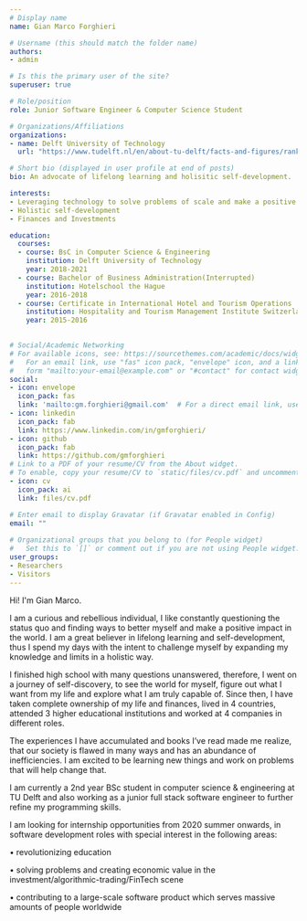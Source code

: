 ```yaml
---
# Display name
name: Gian Marco Forghieri

# Username (this should match the folder name)
authors:
- admin

# Is this the primary user of the site?
superuser: true

# Role/position
role: Junior Software Engineer & Computer Science Student

# Organizations/Affiliations
organizations:
- name: Delft University of Technology
  url: "https://www.tudelft.nl/en/about-tu-delft/facts-and-figures/rankings/"

# Short bio (displayed in user profile at end of posts)
bio: An advocate of lifelong learning and holisitic self-development.

interests:
- Leveraging technology to solve problems of scale and make a positive impact
- Holistic self-development
- Finances and Investments

education:
  courses:
  - course: BsC in Computer Science & Engineering
    institution: Delft University of Technology
    year: 2018-2021
  - course: Bachelor of Business Administration(Interrupted)
    institution: Hotelschool the Hague
    year: 2016-2018
  - course: Certificate in International Hotel and Tourism Operations
    institution: Hospitality and Tourism Management Institute Switzerland
    year: 2015-2016
  

# Social/Academic Networking
# For available icons, see: https://sourcethemes.com/academic/docs/widgets/#icons
#   For an email link, use "fas" icon pack, "envelope" icon, and a link in the
#   form "mailto:your-email@example.com" or "#contact" for contact widget.
social:
- icon: envelope
  icon_pack: fas
  link: 'mailto:gm.forghieri@gmail.com'  # For a direct email link, use "mailto:test@example.org".
- icon: linkedin
  icon_pack: fab
  link: https://www.linkedin.com/in/gmforghieri/
- icon: github
  icon_pack: fab
  link: https://github.com/gmforghieri
# Link to a PDF of your resume/CV from the About widget.
# To enable, copy your resume/CV to `static/files/cv.pdf` and uncomment the lines below.  
- icon: cv
  icon_pack: ai
  link: files/cv.pdf

# Enter email to display Gravatar (if Gravatar enabled in Config)
email: ""
  
# Organizational groups that you belong to (for People widget)
#   Set this to `[]` or comment out if you are not using People widget.  
user_groups:
- Researchers
- Visitors
---
```


Hi! I'm Gian Marco.  
  
I am a curious and rebellious individual, I like constantly questioning the status quo and finding ways to better myself and make a positive impact in the world. I am a great believer in lifelong learning and self-development,  thus I spend my days with the intent to challenge myself by expanding my knowledge and limits in a holistic way.  

I finished high school with many questions unanswered, therefore, I went on a journey of self-discovery, to see the world for myself, figure out what I want from my life and explore what I am truly capable of. Since then, I have taken complete ownership of my life and finances, lived in 4 countries, attended 3 higher educational institutions and worked at 4 companies in different roles. 

The experiences I have accumulated and books I’ve read made me realize, that our society is flawed in many ways and has an abundance of inefficiencies. I am excited to be learning new things and work on problems that will help change that.  

I am currently a 2nd year BSc student in computer science & engineering at TU Delft and also working as a junior full stack software engineer to further refine my programming skills.  

I am looking for internship opportunities from 2020 summer onwards, in software development roles with special interest in the following areas:  

  • revolutionizing education  
  
  • solving problems and creating economic value in the investment/algorithmic-trading/FinTech scene  
  
  • contributing to a large-scale software product which serves massive amounts of people worldwide

